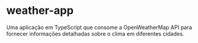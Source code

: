 # weather-app
Uma aplicação em TypeScript que consome a OpenWeatherMap API para fornecer informações detalhadas sobre o clima em diferentes cidades.
